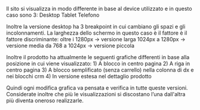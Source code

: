 Il sito si visualizza in modo differente in base al device utilizzato e in questo caso sono 3:
	Desktop
	Tablet
	Telefono

Inoltre la versione desktop ha 3 breakpoint in cui cambiano gli spazi e gli incolonnamenti. La larghezza dello schermo in questo caso è il fattore è il fattore discriminante:
	oltre i 1280px -> versione larga
	1024px a 1280px -> versione media
	da 768 a 1024px -> versione piccola

Inoltre il prodotto ha attualmente le seguenti grafiche differenti in base alla posizione in cui viene visualizzato:
	1) A blocco in centro pagina
	2) A riga in centro pagina
	3) A blocco semplificato (senza carrello) nella colonna di dx e nei blocchi crm
	4) In versione estesa nel dettaglio prodotto

Quindi ogni modifica grafica va pensata e verifica in tutte queste versioni. 
Considerate inoltre che più le visualizzazioni si discostano l’una dall'altra più diventa oneroso realizzarle.
